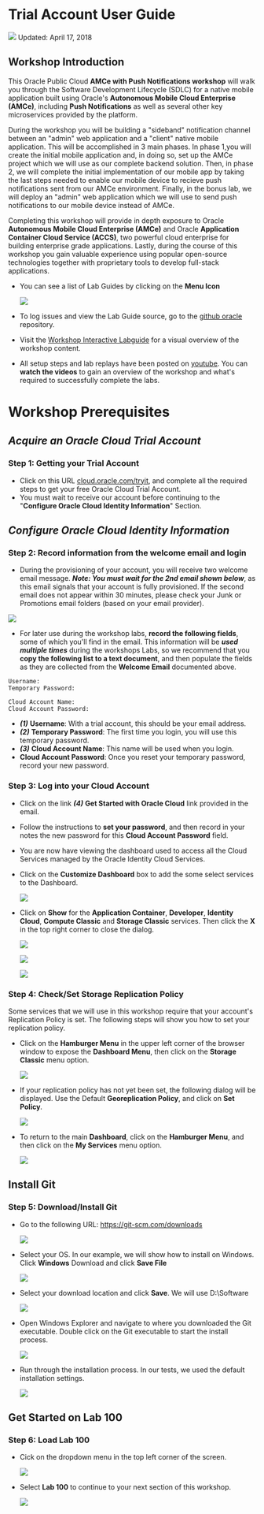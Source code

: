 # Trial Account User Guide

![](images/userguide/Picture-Title.png)
Updated: April 17, 2018

## Workshop Introduction

This Oracle Public Cloud **AMCe with Push Notifications workshop** will walk you through the Software Development Lifecycle (SDLC) for a native mobile application built using Oracle's **Autonomous Mobile Cloud Enterprise (AMCe)**, including **Push Notifications** as well as several other key microservices provided by the platform. 

During the workshop you will be building a "sideband" notification channel between an "admin" web application and a "client" native mobile application. This will be accomplished in 3 main phases. In phase 1,you will create the initial mobile application and, in doing so, set up the AMCe project which we will use as our complete backend solution. Then, in phase 2, we will complete the initial implementation of our mobile app by taking the last steps needed to enable our mobile device to recieve push notifications sent from our AMCe environment. Finally, in the bonus lab, we will deploy an "admin" web application which we will use to send push notifications to our mobile device instead of AMCe.

Completing this workshop will provide in depth exposure to Oracle **Autonomous Mobile Cloud Enterprise (AMCe)** and Oracle **Application Container Cloud Service (ACCS)**, two powerful cloud enterprise for building enterprise grade applications. Lastly, during the course of this workshop you gain valuable experience using popular open-source technologies together with proprietary tools to develop full-stack applications.

- You can see a list of Lab Guides by clicking on the **Menu Icon**

    ![](images/WorkshopMenu.png)

- To log issues and view the Lab Guide source, go to the [github oracle](https://github.com/oracle/learning-library/issues/new) repository.

- Visit the [Workshop Interactive Labguide](https://launch.oracle.com/?microservices-devops) for a visual overview of the workshop content.

- All setup steps and lab replays have been posted on [youtube](https://www.youtube.com/playlist?list=PLPIzp-E1msrZhDmRUnNBSYY6LJ2yWh3Ro). You can **watch the videos** to gain an overview of the workshop and what's required to successfully complete the labs.

# Workshop Prerequisites

## _Acquire an Oracle Cloud Trial Account_

### **Step 1**: Getting your Trial Account

- Click on this URL [cloud.oracle.com/tryit](http://cloud.oracle.com/tryit&intcmp=DeveloperInnovation-HOL-11NOV17), and complete all the required steps to get your free Oracle Cloud Trial Account.
- You must wait to receive our account before continuing to the "**Configure Oracle Cloud Identity Information**" Section.

## _Configure Oracle Cloud Identity Information_

### **Step 2**: Record information from the welcome email and login

- During the provisioning of your account, you will receive two welcome email message. ***Note: You must wait for the 2nd email shown below***, as this email signals that your account is fully provisioned. If the second email does not appear within 30 minutes, please check your Junk or Promotions email folders (based on your email provider).

![](images/userguide/Picture199.1.png)

- For later use during the workshop labs, **record the following fields**, some of which you'll find in the email. This information will be ***used multiple times*** during the workshops Labs, so we recommend that you **copy the following list to a text document**, and then populate the fields as they are collected from the **Welcome Email** documented above.

```
Username:
Temporary Password:

Cloud Account Name:
Cloud Account Password:

```

- ***(1)*** **Username**: With a trial account, this should be your email address.
- ***(2)*** **Temporary Password**: The first time you login, you will use this temporary password.
- ***(3)*** **Cloud Account Name**: This name will be used when you login.
- **Cloud Account Password**: Once you reset your temporary password, record your new password.

### **Step 3**: Log into your Cloud Account

- Click on the link ***(4)*** **Get Started with Oracle Cloud** link provided in the email.
- Follow the instructions to **set your password**, and then record in your notes the new password for this **Cloud Account Password** field.

- You are now have viewing the dashboard used to access all the Cloud Services managed by the Oracle Identity Cloud Services.

- Click on the **Customize Dashboard** box to add the some select services to the Dashboard.

    ![](images/userguide/Picture200.2.png)

- Click on **Show** for the **Application Container**, **Developer**, **Identity Cloud**, **Compute Classic** and **Storage Classic** services. Then click the **X** in the top right corner to close the dialog.

    ![](images/userguide/Picture200.3.png)

    ![](images/userguide/Picture200.3.1.png)

    ![](images/userguide/Picture200.3.2.png)



### **Step 4**: Check/Set Storage Replication Policy

Some services that we will use in this workshop require that your account's Replication Policy is set. The following steps will show you how to set your replication policy.

- Click on the **Hamburger Menu** in the upper left corner of the browser window to expose the **Dashboard Menu**, then click on the **Storage Classic** menu option.

    ![](images/userguide/Picture201.png)

- If your replication policy has not yet been set, the following dialog will be displayed. Use the Default **Georeplication Policy**, and click on **Set Policy**.

    ![](images/userguide/Picture202.png)

- To return to the main **Dashboard**, click on the **Hamburger Menu**, and then click on the **My Services** menu option.

    ![](images/userguide/Picture204.png)


## Install Git

### **Step 5**: Download/Install Git

- Go to the following URL: https://git-scm.com/downloads

    ![](images/userguide/Picture8.png)

- Select your OS. In our example, we will show how to install on Windows. Click **Windows** Download and click **Save File**

    ![](images/userguide/Picture9.png)

- Select your download location and click **Save**. We will use D:\Software    

    ![](images/userguide/Picture10.png)

- Open Windows Explorer and navigate to where you downloaded the Git executable. Double click on the Git executable to start the install process.

    ![](images/userguide/Picture11.png)

- Run through the installation process. In our tests, we used the default installation settings.

    ![](images/userguide/Picture12.png)

## Get Started on Lab 100

### **Step 6**: Load Lab 100

- Cick on the dropdown menu in the top left corner of the screen.

    ![](images/userguide/Picture219.png)

- Select **Lab 100** to continue to your next section of this workshop.

    ![](images/userguide/Picture220.png)